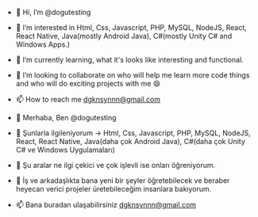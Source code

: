 - 👋 Hi, I’m @dogutesting
- 👀 I’m interested in Html, Css, Javascript, PHP, MySQL, NodeJS, React, React Native, Java(mostly Android Java), C#(mostly Unity C# and Windows Apps.)
- 🌱 I’m currently learning, what it's looks like interesting and functional.
- 🐺 I’m looking to collaborate on who will help me learn more code things and who will do exciting projects with me 😄
- 📫 How to reach me dgknsynnn@gmail.com

- 👋 Merhaba, Ben @dogutesting
- 👀 Şunlarla ilgileniyorum -> Html, Css, Javascript, PHP, MySQL, NodeJS, React, React Native, Java(daha çok Android Java), C#(daha çok Unity C# ve Windows Uygulamaları)
- 🌱 Şu aralar ne ilgi çekici ve çok işlevli ise onları öğreniyorum.
- 🐺 İş ve arkadaşlıkta bana yeni bir şeyler öğretebilecek ve beraber heyecan verici projeler üretebileceğim insanlara bakıyorum.
- 📫 Bana buradan ulaşabilirsiniz dgknsynnn@gmail.com

<!---
dogutesting/dogutesting is a ✨ special ✨ repository because its `README.md` (this file) appears on your GitHub profile.
You can click the Preview link to take a look at your changes.
--->
